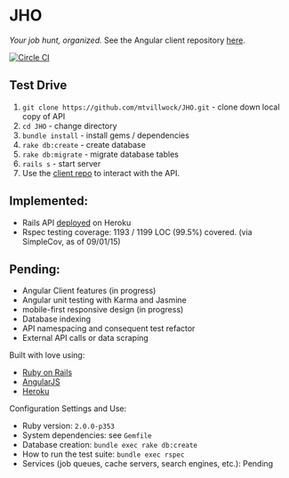 # JHO 

*Your job hunt, organized.* See the Angular client repository [here](https://github.com/rilkevb/JHO_Angular_Experimentation).

[![Circle CI](https://circleci.com/gh/mtvillwock/jho.svg?style=svg&circle-token=:61c1a903f8b4b59801920e70480195dbc7295f69)](https://circleci.com/gh/mtvillwock/jho)

## Test Drive

1. `git clone https://github.com/mtvillwock/JHO.git` - clone down local copy of API
1. `cd JHO` - change directory
2. `bundle install` - install gems / dependencies
3. `rake db:create` - create database
4. `rake db:migrate` - migrate database tables
3. `rails s` - start server
4. Use the [client repo](https://github.com/mtvillwock/JHO_Angular_Experimentation) to interact with the API.

## Implemented:

- Rails API [deployed](https://jho.herokuapp.com) on Heroku
- Rspec testing coverage: 1193 / 1199 LOC (99.5%) covered. (via SimpleCov, as of 09/01/15)

## Pending:

- Angular Client features (in progress)
- Angular unit testing with Karma and Jasmine
- mobile-first responsive design (in progress)
- Database indexing
- API namespacing and consequent test refactor
- External API calls or data scraping

Built with love using:

- [Ruby on Rails](http://rubyonrails.org/)
- [AngularJS](https://angularjs.org/)
- [Heroku](https://heroku.com/)

Configuration Settings and Use:
- Ruby version: ```2.0.0-p353```
- System dependencies: see ```Gemfile```
- Database creation: ```bundle exec rake db:create```
- How to run the test suite: ```bundle exec rspec```
- Services (job queues, cache servers, search engines, etc.): Pending
